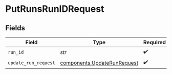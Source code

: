 # PutRunsRunIDRequest


## Fields

| Field                                                                      | Type                                                                       | Required                                                                   | Description                                                                |
| -------------------------------------------------------------------------- | -------------------------------------------------------------------------- | -------------------------------------------------------------------------- | -------------------------------------------------------------------------- |
| `run_id`                                                                   | *str*                                                                      | :heavy_check_mark:                                                         | N/A                                                                        |
| `update_run_request`                                                       | [components.UpdateRunRequest](../../models/components/updaterunrequest.md) | :heavy_check_mark:                                                         | N/A                                                                        |